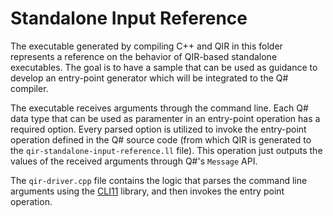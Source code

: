 # Standalone Input Reference

The executable generated by compiling C++ and QIR in this folder represents a reference on the behavior of QIR-based standalone executables. The goal is to have a sample that can be used as guidance to develop an entry-point generator which will be integrated to the Q# compiler.

The executable receives arguments through the command line. Each Q# data type that can be used as paramenter in an entry-point operation has a required option. Every parsed option is utilized to invoke the entry-point operation defined in the Q# source code (from which QIR is generated to the `qir-standalone-input-reference.ll` file). This operation just outputs the values of the received arguments through Q#'s `Message` API.

The `qir-driver.cpp` file contains the logic that parses the command line arguments using the [CLI11](https://github.com/CLIUtils/CLI11) library, and then invokes the entry point operation.
